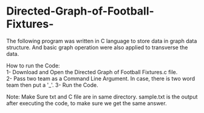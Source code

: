 # Directed-Graph-of-Football-Fixtures-
The following program was written in C language to store data in graph data structure. And basic graph operation were also applied to transverse the data.

How to run the Code:                                                                                                                                                                               
1- Download and Open the Directed Graph of Football Fixtures.c file.                                                                                                                                               
2- Pass two team as a Command Line Argument. In case,
   there is two word team then put a '_'.
3- Run the Code.                                                                                                                                                                                         

Note: Make Sure txt and C file are in same directory. sample.txt is the output after executing the code, to make sure we get the same answer.
